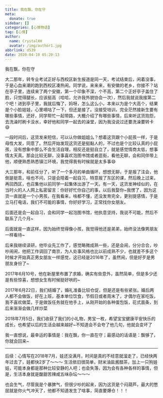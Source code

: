 ```yaml
---
title: 我在飘，你在守
meta:
  donate: true
sidebar: []
categories: [心情物语]
tag: [心情]
author:
  name: CrystalXH
  avatar: /img/author1.jpg
abbrlink: d539
date: 2020-04-10 05:20:13
---
```


我在飘，你在守

<!-- more -->

大二那年，转专业考试正好与西校区新生报道是同一天，考试结束后，闲着没事，于是心血来潮的跑到西校区凑热闹。同学说，来来来，有安徽的老乡，你接不？站在亭子里，连续来了两个安徽，第一个印象不深，个不高，第二个正好亭子盖住了脸，只觉得腿长，应该挺高（哈哈，允许我外貌协会一次），然后我就说我接第二个吧！进到亭子里，我就后悔了，妈呀，怎么这么小，本来以为是个大高个，结果是个小脸娃娃，心里嘀咕了一下，但还是接了。没接受培训，完全茫然接新生要有哪些事情，还好，同学帮忙一起带路，大概介绍了有哪些事情，后来听这货抱怨，去洗澡时刷卡没水，幸好他和同学一起去的澡堂，因为我没说过还要洗澡要转卡😄

一段时间后，这货发来短信，可以认你做姐姐么？想着这货跟个小屁孩一样，于是母性大发，同意了。然后开始发现这货还是挺黏人的，不过也是个比较认真的小屁孩，没有想象中那么不会生活自理，相反还是挺自立了，就是感觉情商太低，想事情太天真。那会比较无聊，没事喜欢泡图书馆或者逛街，看他无聊，会和同伴带上他，顺便熟悉熟悉镇江环境，我觉得我有时候就是太多事😄

大三那年，和前任分了，听了一个多月的单曲循环，想想无聊，于是报了注会，他倒是挺乖，啥也不问，只是会陪着一起自习，特意报了东区的课，然后晚上过来，再回西区，也召集他以前同学一起集体出游了一天。有一天，这货发神经似的，在当时火的人人网上私密留言：你好好忙你自己的事，以后我娶你~我愣了，因为这货一直就是一个小男孩，在我看来，啥都不懂，还没发育完全，更别提感情，于是立马打电话，我们不可能的事情，你好好学习，正常找你女朋友。

后面还是会一起自习，会和同学一起泡图书馆，他执意坚持，我说不可能，然后不联系了几个月~

后面就是一直这样，因为始终觉得像小孩，我觉得他还是弟弟，始终没法像男朋友一样看待~

后来我继续读研，他毕业先工作了，感觉略微成熟一些，还是会闹，分分合合，吵吵闹闹，他把工作调回了南京，为人处事风格也比以前成熟不少，也就差不多这个时候才开始真正男女朋友一样感觉，这已经是2016年了，虽然闹，但是好歹是男朋友身份了~

2017年6月10号，他在新屋里布置了求婚，确实有些意外，虽然简单，但是多少还是有些惊喜，想想女生有时候挺好哄的~

2017年6月22日，我们结婚了，婚礼准备比较仓促，但是还是有些紧张。婚后两人都不会做饭，好在上班，基本单位饮食，节假日或者周末了，才偶尔在家吃饭，我不喜欢做菜，于是做饭任务就在他手上，从刚开始的各种蛋包饭，花式面条，到后来渐渐会做几样炒菜

2018年7月5日，我们收获了我们的小礼物，男宝一枚，希望宝宝健康平安快乐的成长，也希望以后的生活会越来越好~不知道会不会夸了他几句，他就会变坏了

我一直想说，最幸运的事情是：我在飘，你一直在守；最感动的话语是：飘够了，你就会回来~

---

后续：心情写在2018年7月，娃还没满月，时间是真的不经意就溜走了，已经快两年过去了，娃都快2岁了～～～
生活依旧很简单，财米油盐酱醋茶，加上一只狗娃娃，可能本身都是那种比较安静的人吧；也会失落，因为会有各种各样的事情，但是，生活本身就是酸甜苦辣咸五味杂坛～～～

也会生气，尽管我是个暴脾气，但很少吵的起来，因为这货是个闷葫芦，最大的憋屈就是你火气冲天了，他都不知道发生了啥事，简直要爆仓！！！
